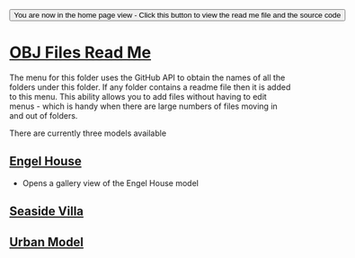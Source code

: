 <span style=display:none; >
[You are now in a GitHub source code view - click this link to view the home page]
( http://ladybug-analysis-tools.github.io/3d-models/content/obj/ "View file as a web page." ) </span>
<input type=button onclick=window.location.href='https://github.com/ladybug-analysis-tools/3d-models/tree/gh-pages/content/obj/'; 
value='You are now in the home page view - Click this button to view the read me file and the source code' >


[OBJ Files Read Me]( index.html )
===

The menu for this folder uses the GitHub API to obtain the names of all the folders under this folder.
If any folder contains a readme file then it is added to this menu.
This ability allows you to add files without having to edit menus - which is handy when there are large numbers of files moving in and out of folders.



There are currently three models available


## [Engel House]( http://ladybug-analysis-tools.github.io/3d-models/content/obj/engel-house/ )

* Opens a gallery view of the Engel House model


## [Seaside Villa]( http://ladybug-analysis-tools.github.io/3d-models/content/obj/seaside-villa-obj/ )


## [Urban Model]( http://ladybug-analysis-tools.github.io/3d-models/content/obj/urban_model_001/ )

